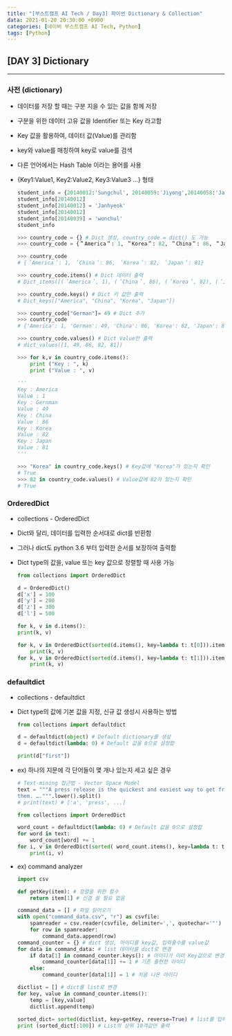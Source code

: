 ```yaml
---
title: "[부스트캠프 AI Tech / Day3] 파이썬 Dictionary & Collection"
data: 2021-01-20 20:30:00 +0900
categories: [네이버 부스트캠프 AI Tech, Python]
tags: [Python]
---
```



## **[DAY 3] Dictionary**

---

### **사전 (dictionary)**

- 데이터를 저장 할 때는 구분 지을 수 있는 값을 함께 저장
- 구분을 위한 데이터 고유 값을 Identifier 또는 Key 라고함
- Key 값을 활용하여, 데이터 값(Value)를 관리함
- key와 value를 매칭하여 key로 value를 검색
- 다른 언어에서는 Hash Table 이라는 용어를 사용
- {Key1:Value1, Key2:Value2, Key3:Value3 ...} 형태

    ```python
    student_info = {20140012:'Sungchul', 20140059:'Jiyong',20140058:'JaeHong'}
    student_info[20140012]
    student_info[20140012] = 'Janhyeok'
    student_info[20140012]
    student_info[20140039] = 'wonchul'
    student_info

    >>> country_code = {} # Dict 생성, country_code = dict() 도 가능
    >>> country_code = {＂America＂: 1, ＂Korea＂: 82, ＂China＂: 86, ＂Japan＂: 81}

    >>> country_code
    # {＇America＇: 1, ＇China＇: 86, ＇Korea＇: 82, ＇Japan＇: 81}

    >>> country_code.items() # Dict 데이터 출력
    # Dict_items([(＇America＇, 1), (＇China＇, 86), (＇Korea＇, 82), (＇Japan＇, 81)])

    >>> country_code.keys() # Dict 키 값만 출력
    # Dict_keys(["America", "China", "Korea", "Japan"])

    >>> country_code["German"]= 49 # Dict 추가
    >>> country_code
    # {'America': 1, 'German': 49, 'China': 86, 'Korea': 82, 'Japan': 81}

    >>> country_code.values() # Dict Value만 출력
    # dict_values([1, 49, 86, 82, 81])

    >>> for k,v in country_code.items():
        print ("Key : ", k)
        print ("Value : ", v)
      
    '''
    Key : America
    Value : 1
    Key : Gernman
    Value : 49
    Key : China
    Value : 86
    Key : Korea
    Value : 82
    Key : Japan
    Value : 81
    '''

    >>> "Korea" in country_code.keys() # Key값에 "Korea"가 있는지 확인
    # True
    >>> 82 in country_code.values() # Value값에 82가 있는지 확인
    # True
    ```

### **OrderedDict**

- collections - OrderedDict
- Dict와 달리, 데이터를 입력한 순서대로 dict를 반환함
- 그러나 dict도 python 3.6 부터 입력한 순서를 보장하여 출력함
- Dict type의 값을, value 또는 key 값으로 정렬할 때 사용 가능

    ```python
    from collections import OrderedDict

    d = OrderedDict()
    d['x'] = 100
    d['y'] = 200
    d['z'] = 300
    d['l'] = 500

    for k, v in d.items():
    print(k, v)

    for k, v in OrderedDict(sorted(d.items(), key=lambda t: t[0])).items():
        print(k, v)
    for k, v in OrderedDict(sorted(d.items(), key=lambda t: t[1])).items():
        print(k, v)
    ```

### **defaultdict**

- collections - defaultdict
- Dict type의 값에 기본 값을 지정, 신규 값 생성시 사용하는 방법

    ```python
    from collections import defaultdict

    d = defaultdict(object) # Default dictionary를 생성
    d = defaultdict(lambda: 0) # Default 값을 0으로 설정합

    print(d["first"])
    ```

- ex) 하나의 지문에 각 단어들이 몇 개나 있는지 세고 싶은 경우

    ```python
    # Text-mining 접근법 - Vector Space Model
    text = """A press release is the quickest and easiest way to get free publicity. If well written, a press rv elease can result in multiple published articles about your firm and its products. And that can mean new prospects contacting you asking you to sell to 
    them. ….""".lower().split()
    # print(text) # ['a', 'press', ...]

    from collections import OrderedDict

    word_count = defaultdict(lambda: 0) # Default 값을 0으로 설정합
    for word in text:
        word_count[word] += 1
    for i, v in OrderedDict(sorted( word_count.items(), key=lambda t: t[1], reverse=True)).items():
        print(i, v)
    ```

- ex) command analyzer
  
    ```python
    import csv

    def getKey(item): # 정렬을 위한 함수
        return item[1] # 신경 쓸 필요 없음

    command_data = [] # 파일 읽어오기
    with open("command_data.csv", "r") as csvfile:
        spamreader = csv.reader(csvfile, delimiter=',', quotechar='"')
        for row in spamreader:
            command_data.append(row)
    command_counter = {} # dict 생성, 아이디를 key값, 입력줄수를 value값
    for data in command_data: # list 데이터를 dict로 변경
        if data[1] in command_counter.keys(): # 아이디가 이미 Key값으로 변경되었을 때
            command_counter[data[1]] += 1 # 기존 출현한 아이디
        else:
            command_counter[data[1]] = 1 # 처음 나온 아이디

    dictlist = [] # dict를 list로 변경
    for key, value in command_counter.items():
        temp = [key,value]
        dictlist.append(temp)
        
    sorted_dict= sorted(dictlist, key=getKey, reverse=True) # list를 입력 줄 수로 정렬
    print (sorted_dict[:100]) # List의 상위 10객값만 출력
    ```
